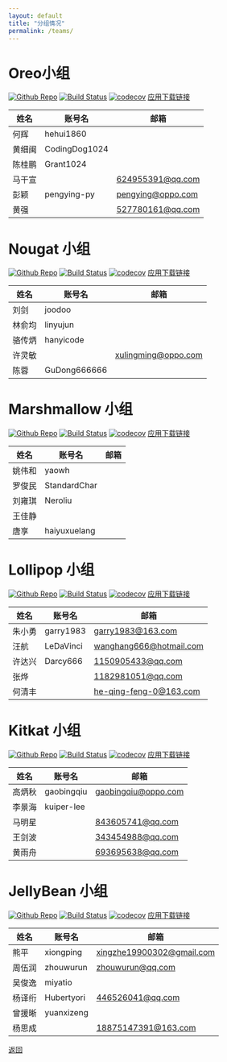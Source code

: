 ```yaml
---
layout: default
title: "分组情况"
permalink: /teams/
---
```


# Oreo小组

[![Github Repo](https://img.shields.io/github/commit-activity/w/CAC-0pp0/CACOreo.svg)](https://github.com/CAC-0pp0/CACOreo)
[![Build Status](https://travis-ci.org/CAC-0pp0/CACOreo.svg?branch=master)](https://travis-ci.org/CAC-0pp0/CACOreo)
[![codecov](https://codecov.io/gh/CAC-0pp0/CACOreo/branch/master/graph/badge.svg)](https://codecov.io/gh/CAC-0pp0/CACOreo)
[应用下载链接](https://www.pgyer.com/GD4q)

| 姓名   | 账号名        | 邮箱              |
| ------ | ------------- | ----------------- |
| 何辉   | hehui1860     |                   |
| 黄细闽 | CodingDog1024 |                   |
| 陈桂鹏 | Grant1024     |                   |
| 马干宣 |               | 624955391@qq.com  |
| 彭颖   | pengying-py   | pengying@oppo.com |
| 黄强   |               | 527780161@qq.com  |

# Nougat 小组
[![Github Repo](https://img.shields.io/github/commit-activity/w/CAC-0pp0/CACNougat.svg)](https://github.com/CAC-0pp0/CACNougat)
[![Build Status](https://travis-ci.org/CAC-0pp0/CACNougat.svg?branch=master)](https://travis-ci.org/CAC-0pp0/CACNougat)
[![codecov](https://codecov.io/gh/CAC-0pp0/CACNougat/branch/master/graph/badge.svg)](https://codecov.io/gh/CAC-0pp0/CACNougat)
[应用下载链接](https://www.pgyer.com/9ykK)

| 姓名   | 账号名       | 邮箱 |
| ------ | ------------ | ---- |
| 刘剑   | joodoo       |      |
| 林俞均 | linyujun     |      |
| 骆传炳 | hanyicode    |      |
| 许灵敏 |              | xulingming@oppo.com     |
| 陈蓉   | GuDong666666 |      |

# Marshmallow 小组
[![Github Repo](https://img.shields.io/github/commit-activity/w/CAC-0pp0/CACMarshmallow.svg)](https://github.com/CAC-0pp0/CACMarshmallow)
[![Build Status](https://travis-ci.org/CAC-0pp0/CACMarshmallow.svg?branch=master)](https://travis-ci.org/CAC-0pp0/CACMarshmallow)
[![codecov](https://codecov.io/gh/CAC-0pp0/CACMarshmallow/branch/master/graph/badge.svg)](https://codecov.io/gh/CAC-0pp0/CACMarshmallow)
[应用下载链接](https://www.pgyer.com/qbSY)

| 姓名   | 账号名       | 邮箱 |
| ------ | ------------ | ---- |
| 姚伟和 | yaowh        |      |
| 罗俊民 | StandardChar |      |
| 刘雍琪 | Neroliu      |      |
| 王佳静 |              |      |
| 唐享   | haiyuxuelang |      |

# Lollipop 小组
[![Github Repo](https://img.shields.io/github/commit-activity/w/CAC-0pp0/CACLollipop.svg)](https://github.com/CAC-0pp0/CACLollipop)
[![Build Status](https://travis-ci.org/CAC-0pp0/CACLollipop.svg?branch=master)](https://travis-ci.org/CAC-0pp0/CACLollipop)
[![codecov](https://codecov.io/gh/CAC-0pp0/CACLollipop/branch/master/graph/badge.svg)](https://codecov.io/gh/CAC-0pp0/CACLollipop)
[应用下载链接](https://www.pgyer.com/955w)

| 姓名   | 账号名    | 邮箱                    |
| ------ | --------- | ----------------------- |
| 朱小勇 | garry1983 | garry1983@163.com       |
| 汪航   | LeDaVinci | wanghang666@hotmail.com |
| 许达兴 | Darcy666  | 1150905433@qq.com       |
| 张烨   |           | 1182981051@qq.com       |
| 何清丰 |           | he-qing-feng-0@163.com  |


# Kitkat 小组
[![Github Repo](https://img.shields.io/github/commit-activity/w/CAC-0pp0/CACKitkat.svg)](https://github.com/CAC-0pp0/CACKitkat)
[![Build Status](https://travis-ci.org/CAC-0pp0/CACKitkat.svg?branch=master)](https://travis-ci.org/CAC-0pp0/CACKitkat)
[![codecov](https://codecov.io/gh/CAC-0pp0/CACKitkat/branch/master/graph/badge.svg)](https://codecov.io/gh/CAC-0pp0/CACKitkat)
[应用下载链接](https://www.pgyer.com/UFQH)

| 姓名   | 账号名     | 邮箱                |
| ------ | ---------- | ------------------- |
| 高炳秋 | gaobingqiu | gaobingqiu@oppo.com |
| 李景海 | kuiper-lee |                     |
| 马明星 |            | 843605741@qq.com    |
| 王剑波 |            | 343454988@qq.com    |
| 黄雨舟 |            | 693695638@qq.com    |

# JellyBean 小组

[![Github Repo](https://img.shields.io/github/commit-activity/w/CAC-0pp0/CACJellyBean.svg)](https://github.com/CAC-0pp0/CACJellyBean)
[![Build Status](https://travis-ci.org/CAC-0pp0/CACJellyBean.svg?branch=master)](https://travis-ci.org/CAC-0pp0/CACJellyBean)
[![codecov](https://codecov.io/gh/CAC-0pp0/CACJellyBean/branch/master/graph/badge.svg)](https://codecov.io/gh/CAC-0pp0/CACJellyBean)
[应用下载链接](https://www.pgyer.com/2SL2)

| 姓名   | 账号名     | 邮箱                      |
| ------ | ---------- | ------------------------- |
| 熊平   | xiongping  | xingzhe19900302@gmail.com |
| 周伍润 | zhouwurun  | zhouwurun@qq.com          |
| 吴俊逸 | miyatio    |                           |
| 杨译绗 | Hubertyori | 446526041@qq.com          |
| 曾援晰 | yuanxizeng |                           |
| 杨思成 |            | 18875147391@163.com       |

[返回](./index.md)


